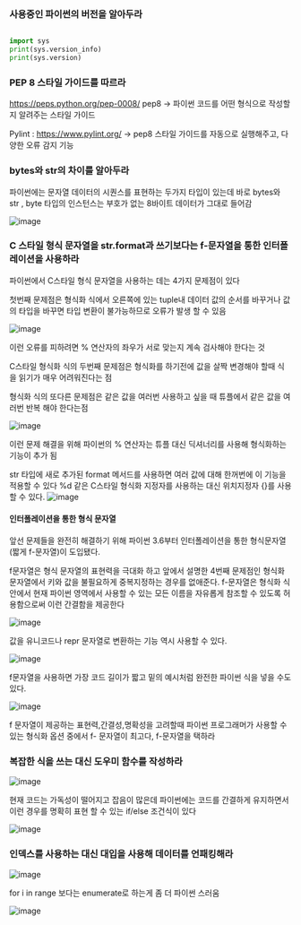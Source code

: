

### 사용중인 파이썬의 버전을 알아두라

```python

import sys
print(sys.version_info)
print(sys.version)

```

### PEP 8 스타일 가이드를 따르라

https://peps.python.org/pep-0008/
pep8 -> 파이썬 코드를 어떤 형식으로 작성할지 알려주는 스타일 가이드

Pylint : https://www.pylint.org/ -> pep8 스타일 가이드를 자동으로 실행해주고, 다양한 오류 감지 기능

### bytes와 str의 차이를 알아두라

파이썬에는 문자열 데이터의 시퀀스를 표현하는 두가지 타입이 있는데
바로 bytes와 str  , byte 타입의 인스턴스는 부호가 없는 8바이트 데이터가 그대로 들어감

![image](https://user-images.githubusercontent.com/47649556/170171606-6931e601-23f1-4fba-9fa2-b45e70bd3ca8.png)

### C 스타일 형식 문자열을 str.format과 쓰기보다는 f-문자열을 통한 인터폴레이션을 사용하라

파이썬에서 C스타일 형식 문자열을 사용하는 데는 4가지 문제점이 있다

첫번째 문제점은 형식화 식에서 오른쪽에 있는 tuple내 데이터 값의 순서를 바꾸거나
값의 타입을 바꾸면 타입 변환이 불가능하므로 오류가 발생 할 수 있음

![image](https://user-images.githubusercontent.com/47649556/170172920-a741a3cd-d02a-4714-b5ac-f5bc936d3bb4.png)

이런 오류를 피하려면 % 연산자의 좌우가 서로 맞는지 계속 검사해야 한다는 것

C스타일 형식화 식의 두번째 문제점은 형식화를 하기전에 값을 살짝 변경해야 할때 식을 읽기가 매우 어려워진다는 점

형식화 식의 또다른 문제점은 같은 값을 여러번 사용하고 싶을 때 튜플에서 같은 값을 여러번 반복 해야 한다는점

![image](https://user-images.githubusercontent.com/47649556/170173549-764e1ffc-756a-4cfd-83d3-b3b5cb76742e.png)

이런 문제 해결을 위해 파이썬의 % 연산자는 튜플 대신 딕셔너리를 사용해 형식화하는 기능이 추가 됨

str 타입에 새로 추가된 format 메서드를 사용하면 여러 값에 대해 한꺼번에 이 기능을 적용할 수 있다 
%d 같은 C스타일 형식화 지정자를 사용하는 대신 위치지정자 {}를 사용할 수 있다.
![image](https://user-images.githubusercontent.com/47649556/170174141-d423758d-4eac-4b4d-9afa-39aace869593.png)

#### 인터폴레이션을 통한 형식 문자열

앞선 문제들을 완전히 해결하기 위해 파이썬 3.6부터 인터폴레이션을 통한 형식문자열
(짧게 f-문자열)이 도입됐다.

f문자열은 형식 문자열의 표현력을 극대화 하고 앞에서 설명한 4번째 문제점인 형식화문자열에서 키와 값을 불필요하게 중복지정하는 경우를 없애준다.
f-문자열은 형식화 식 안에서 현재 파이썬 영역에서 사용할 수 있는 모든 이름을 자유롭게 참조할 수 있도록 허용함으로써 이런 간결함을 제공한다

![image](https://user-images.githubusercontent.com/47649556/170174458-71c23d20-8a39-457b-b71b-2f6a9708fe32.png)

값을 유니코드나 repr 문자열로 변환하는 기능 역시 사용할 수 있다.

![image](https://user-images.githubusercontent.com/47649556/170174699-e38bdb2a-cb8e-45e2-a43a-8c98ced0d211.png)

f문자열을 사용하면 가장 코드 길이가 짧고 밑의 예시처럼 완전한  파이썬 식을 넣을 수도 있다.

![image](https://user-images.githubusercontent.com/47649556/170174778-986674ae-fdf5-46c6-a6eb-41c43e52d797.png)

f 문자열이 제공하는 표현력,간결성,명확성을 고려할때 파이썬 프로그래머가 사용할 수 있는 형식화 옵션 중에서 f- 문자열이 최고다, f-문자열을 택하라


### 복잡한 식을 쓰는 대신 도우미 함수를 작성하라

![image](https://user-images.githubusercontent.com/47649556/170625547-db8f0b0b-06f2-4e46-a0a0-8f7c9db1fcd4.png)


현재 코드는 가독성이 떨어지고 잡음이 많은데 파이썬에는 코드를 간결하게 유지하면서 이런 경우를 명확히 표현 할 수 있는 if/else 조건식이 있다

![image](https://user-images.githubusercontent.com/47649556/170627094-4060bda3-8e6d-4979-ae18-b6a2734cfec0.png)


### 인덱스를 사용하는 대신 대입을 사용해 데이터를 언패킹해라

![image](https://user-images.githubusercontent.com/47649556/170638177-41d862c3-94e4-4a81-84cd-0f69ac9f98b9.png)

for i in range 보다는 enumerate로 하는게 좀 더 파이썬 스러움

![image](https://user-images.githubusercontent.com/47649556/170640725-557805ab-914c-4c76-8f06-766b0dc9df00.png)




